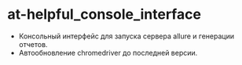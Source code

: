 # at-helpful_console_interface
- Консольный интерфейс для запуска сервера allure и генерации отчетов.
- Автообновление chromedriver до последней версии.